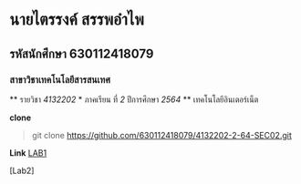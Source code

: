 # นายไตรรงค์ สรรพอำไพ
## รหัสนักศึกษา 630112418079
### สาขาวิชาเทคโนโลยีสารสนเทศ

** รายวิชา  _4132202_  * ภาคเรียน ที่ _2_ ปีการศึกษา _2564_ **
เทคโนโลยีอินเตอร์เน็ต

**clone**
>git clone https://github.com/630112418079/4132202-2-64-SEC02.git

**Link**
[LAB1](https://github.com/630112418079/4132202-2-64-SEC02)

[Lab2]

